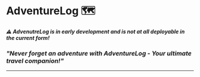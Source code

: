 # AdventureLog 🗺
_**⚠️ AdvenutreLog is in early development and is not at all deployable in the current form!**_
### *"Never forget an adventure with AdventureLog - Your ultimate travel companion!"*
-----
